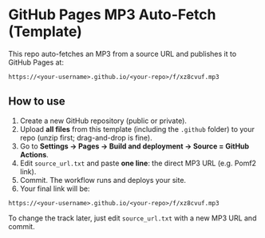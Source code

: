 # GitHub Pages MP3 Auto-Fetch (Template)

This repo auto-fetches an MP3 from a source URL and publishes it to GitHub Pages at:

```
https://<your-username>.github.io/<your-repo>/f/xz8cvuf.mp3
```

## How to use

1. Create a new GitHub repository (public or private).
2. Upload **all files** from this template (including the `.github` folder) to your repo (unzip first; drag-and-drop is fine).
3. Go to **Settings → Pages → Build and deployment → Source = GitHub Actions**.
4. Edit `source_url.txt` and paste **one line**: the direct MP3 URL (e.g. Pomf2 link).
5. Commit. The workflow runs and deploys your site.
6. Your final link will be:

```
https://<your-username>.github.io/<your-repo>/f/xz8cvuf.mp3
```

To change the track later, just edit `source_url.txt` with a new MP3 URL and commit.
